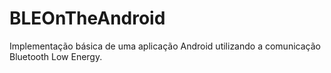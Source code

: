 # BLEOnTheAndroid
Implementação básica de uma aplicação Android utilizando a comunicação Bluetooth Low Energy.

